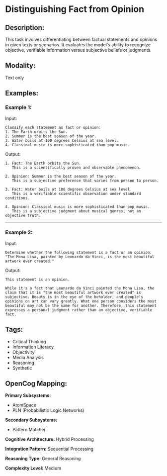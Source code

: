 # Distinguishing Fact from Opinion

## Description:
This task involves differentiating between factual statements and opinions in given texts or scenarios. It evaluates the model's ability to recognize objective, verifiable information versus subjective beliefs or judgments.

## Modality:
Text only

## Examples:

### Example 1:

Input:

```
Classify each statement as fact or opinion:
1. The Earth orbits the Sun.
2. Summer is the best season of the year.
3. Water boils at 100 degrees Celsius at sea level.
4. Classical music is more sophisticated than pop music.
```

Output:

```
1. Fact: The Earth orbits the Sun.
   This is a scientifically proven and observable phenomenon.

2. Opinion: Summer is the best season of the year.
   This is a subjective preference that varies from person to person.

3. Fact: Water boils at 100 degrees Celsius at sea level.
   This is a verifiable scientific observation under standard conditions.

4. Opinion: Classical music is more sophisticated than pop music.
   This is a subjective judgment about musical genres, not an objective truth.
```

---

### Example 2:

Input:

```
Determine whether the following statement is a fact or an opinion:
"The Mona Lisa, painted by Leonardo da Vinci, is the most beautiful artwork ever created."
```

Output:

```
This statement is an opinion.

While it's a fact that Leonardo da Vinci painted the Mona Lisa, the claim that it is "the most beautiful artwork ever created" is subjective. Beauty is in the eye of the beholder, and people's opinions on art can vary greatly. What one person considers the most beautiful may not be the same for another. Therefore, this statement expresses a personal judgment rather than an objective, verifiable fact.
```

## Tags:
- Critical Thinking
- Information Literacy
- Objectivity
- Media Analysis
- Reasoning
- Synthetic

## OpenCog Mapping:

**Primary Subsystems:**
- AtomSpace
- PLN (Probabilistic Logic Networks)

**Secondary Subsystems:**
- Pattern Matcher

**Cognitive Architecture:** Hybrid Processing

**Integration Pattern:** Sequential Processing

**Reasoning Type:** General Reasoning

**Complexity Level:** Medium
